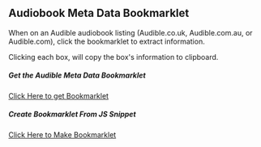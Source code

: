## Audiobook Meta Data Bookmarklet

When on an Audible audiobook listing (Audible.co.uk, Audible.com.au, or Audible.com), click the bookmarklet to extract information.

Clicking each box, will copy the box's information to clipboard.

##### Get the Audible Meta Data Bookmarklet
[Click Here to get Bookmarklet](https://htmlpreview.github.io/?https://github.com/ShrekIsLoveLife/audible-meta-bookmarklet/blob/master/bookmarklet.html "Click Here to get Bookmarklet")

##### Create Bookmarklet From JS Snippet
[Click Here to Make Bookmarklet](https://htmlpreview.github.io/?https://github.com/ShrekIsLoveLife/audible-meta-bookmarklet/blob/master/_make_bookmarklet.html "Click Here to Make Bookmarklet")

